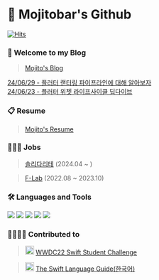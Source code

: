 # 🙇 Mojitobar's Github
[![Hits](https://hits.seeyoufarm.com/api/count/incr/badge.svg?url=https%3A%2F%2Fgithub.com%2FMojitoBar&count_bg=%23823BFF&title_bg=%23555555&icon=apple.svg&icon_color=%23E7E7E7&title=hits&edge_flat=false)](https://hits.seeyoufarm.com)
### 🙌 Welcome to my Blog
> [Mojito's Blog](https://mojitobar.github.io/)

[24/06/29 - 플러터 랜터링 파이프라인에 대해 알아보자](https://mojitobar.github.io/posts/flutter-rendering-pipeline/)<br>
[24/06/23 - 플러터 위젯 라이프사이클 딥다이브](https://mojitobar.github.io/posts/flutter-widget-lifecycle-copy/)<br>


### 📋 Resume
> [Mojito's Resume](https://mojitobar.notion.site/063f4789e28f40d280fc92d67412d999?pvs=4)

### 👨🏻‍💻 Jobs
> [솔리다리테](https://www.jumpit.co.kr/company/5964?company_nm=%EC%86%94%EB%A6%AC%EB%8B%A4%EB%A6%AC%ED%85%8C) (2024.04 ~ )

> [F-Lab](https://f-lab.kr/) (2022.08 ~ 2023.10)

### 🛠 Languages and Tools
<img src="https://img.shields.io/badge/Swift-FA7343?logo=Swift&logoColor=white"/> <img src="https://img.shields.io/badge/Xcode-147EFB?logo=Xcode&logoColor=white"/> <img src="https://img.shields.io/badge/UIkit-2396F3?logo=UIkit&logoColor=white"/> <img src="https://img.shields.io/badge/IntellijIDEA-007396?logo=IntellijIDEA&logoColor=white"/> <img src="https://img.shields.io/badge/Kotlin-007396?logo=Kotlin&logoColor=white"/>

### 👨‍👩‍👧‍👦 Contributed to
> <img src="https://github.com/MojitoBar/Mojitobar/assets/16567811/d69ba243-39f8-476c-8498-e1b485fbb088" width="20" height="20"/> [WWDC22 Swift Student Challenge](https://github.com/wwdc/2022)

> <img src="https://github.com/MojitoBar/Mojitobar/assets/16567811/699fc34d-cab3-4d73-b3e8-a2411cedcf42" width="20" height="20"/> [The Swift Language Guide(한국어)](https://github.com/Jusung/the-swift-programming-language-kr)
